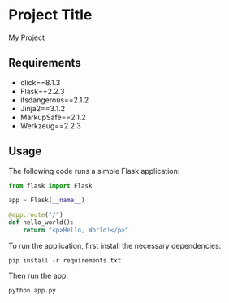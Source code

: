 

# Project Title 

My Project 

## Requirements

- click==8.1.3
- Flask==2.2.3
- itsdangerous==2.1.2
- Jinja2==3.1.2
- MarkupSafe==2.1.2
- Werkzeug==2.2.3

## Usage 

The following code runs a simple Flask application:

```python
from flask import Flask

app = Flask(__name__)

@app.route("/")
def hello_world():
    return "<p>Hello, World!</p>"
```

To run the application, first install the necessary dependencies: 

```shell
pip install -r requirements.txt
```

Then run the app: 

```shell
python app.py
```